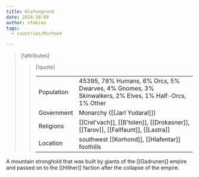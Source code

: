 ```yaml
---
title: Hlafengrond
date: 2024-10-09
author: sfakias
tags:
  - countries/Korhond

---
```

> [!attributes]
> 
> > [!quote]
> >
> > | | |
> > | --- | --- |
> > | Population | 45395, 78% Humans, 6% Orcs, 5% Dwarves, 4% Gnomes, 3% Skinwalkers, 2% Elves, 1% Half-Orcs, 1% Other |
> > | Government | Monarchy ([[Jarl Yudaral]]) |
> > | Religions | [[Crel'vach]], [[B'tolen]], [[Drokasner]], [[Tarov]], [[Fallfaunt]], [[Lastra]] |
> > | Location | southwest [[Korhond]], [[Hlafentar]] foothills |

A mountain stronghold that was built by giants of the [[Gadrunen]] empire and passed on to the [[Hither]] faction after the collapse of the empire.